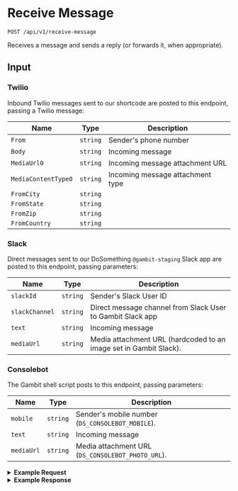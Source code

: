 # Receive Message

```
POST /api/v1/receive-message
```

Receives a message and sends a reply (or forwards it, when appropriate).


## Input

### Twilio

Inbound Twilio messages sent to our shortcode are posted to this endpoint, passing a Twilio message:

Name | Type | Description
--- | --- | ---
`From` | `string` | Sender's phone number
`Body` | `string` | Incoming message
`MediaUrl0` | `string` | Incoming message attachment URL
`MediaContentType0` | `string` | Incoming message attachment type
`FromCity` | `string` |
`FromState` | `string` |
`FromZip` | `string` |
`FromCountry`| `string` |

### Slack

Direct messages sent to our DoSomething `@gambit-staging` Slack app are posted to this endpoint, passing parameters:

Name | Type | Description
--- | --- | ---
`slackId` | `string` | Sender's Slack User ID
`slackChannel` | `string` |  Direct message channel from Slack User to Gambit Slack app
`text` | `string` | Incoming message
`mediaUrl` | `string` | Media attachment URL (hardcoded to an image set in Gambit Slack).


### Consolebot

The Gambit shell script posts to this endpoint, passing parameters:

Name | Type | Description
--- | --- | ---
`mobile` | `string` | Sender's mobile number (`DS_CONSOLEBOT_MOBILE`).
`text` | `string` | Incoming message
`mediaUrl` | `string` | Media attachment URL (`DS_CONSOLEBOT_PHOTO_URL`).

<details>
<summary><strong>Example Request</strong></summary>

```
curl -X "POST" "http://localhost:5100/api/v1/receive-message" \
     -H "Content-Type: application/json; charset=utf-8" \
     -u puppet:totallysecret \
     -d $'{
  "MessageSid": "MM09a8f657567f807443191c1e7exxxxxx",
  "MediaUrl0": "http://bit.ly/2wkfrep",
  "From":  "+5555555555",
  "Body": "uhh",
  "MediaContentType0": "image/png"
}'

```

</details>

<details>
<summary><strong>Example Response</strong></summary>

```
{
  "data": {
    "messages": {
      "inbound": [
        {
          "__v": 0,
          "updatedAt": "2017-08-31T19:21:47.556Z",
          "createdAt": "2017-08-31T19:21:47.556Z",
          "conversationId": "59a7203fc731160d31cfdad2",
          "campaignId": 2710,
          "topic": "campaign",
          "text": "menu",
          "direction": "inbound",
          "_id": "59a861cbf64c3e0902d956e7",
          "attachments": [
            {
              "contentType": "image/png",
              "url": "http://placekitten.com/g/800/600"
            }
          ]
        }
      ],
      "outbound": [
        {
          "__v": 0,
          "updatedAt": "2017-08-31T19:21:47.597Z",
          "createdAt": "2017-08-31T19:21:47.597Z",
          "conversationId": "59a7203fc731160d31cfdad2",
          "campaignId": 7656,
          "topic": "campaign_7656",
          "text": "Help us send letters of support to every mosque in the United States. \n\nWant to join Sincerely, Us?\n\nYes or No",
          "template": "askSignupMessage",
          "direction": "outbound-reply",
          "_id": "59a861cbf64c3e0902d956e8",
          "attachments": []
        }
      ]
    }
  }
}
```
